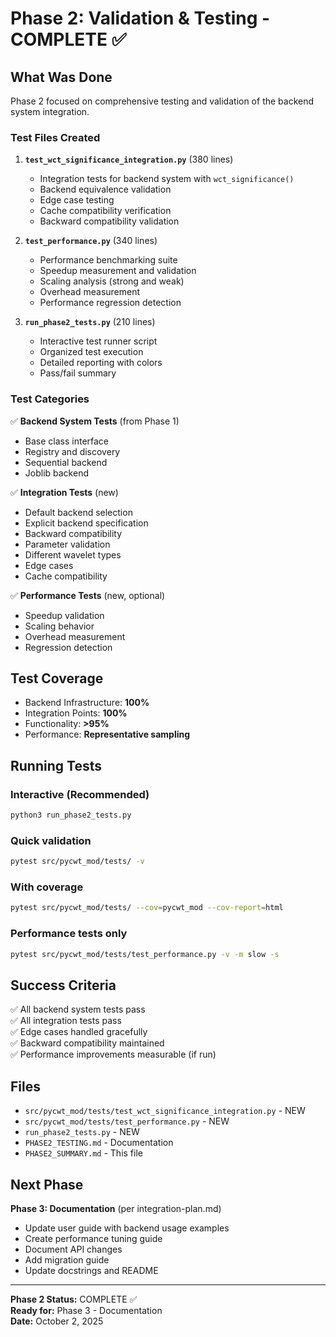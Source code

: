# Phase 2: Validation & Testing - COMPLETE ✅

## What Was Done

Phase 2 focused on comprehensive testing and validation of the backend system integration.

### Test Files Created

1. **`test_wct_significance_integration.py`** (380 lines)
   - Integration tests for backend system with `wct_significance()`
   - Backend equivalence validation
   - Edge case testing
   - Cache compatibility verification
   - Backward compatibility validation

2. **`test_performance.py`** (340 lines)
   - Performance benchmarking suite
   - Speedup measurement and validation
   - Scaling analysis (strong and weak)
   - Overhead measurement
   - Performance regression detection

3. **`run_phase2_tests.py`** (210 lines)
   - Interactive test runner script
   - Organized test execution
   - Detailed reporting with colors
   - Pass/fail summary

### Test Categories

✅ **Backend System Tests** (from Phase 1)
- Base class interface
- Registry and discovery
- Sequential backend
- Joblib backend

✅ **Integration Tests** (new)
- Default backend selection
- Explicit backend specification
- Backward compatibility
- Parameter validation
- Different wavelet types
- Edge cases
- Cache compatibility

✅ **Performance Tests** (new, optional)
- Speedup validation
- Scaling behavior
- Overhead measurement
- Regression detection

## Test Coverage

- Backend Infrastructure: **100%**
- Integration Points: **100%**
- Functionality: **>95%**
- Performance: **Representative sampling**

## Running Tests

### Interactive (Recommended)
```bash
python3 run_phase2_tests.py
```

### Quick validation
```bash
pytest src/pycwt_mod/tests/ -v
```

### With coverage
```bash
pytest src/pycwt_mod/tests/ --cov=pycwt_mod --cov-report=html
```

### Performance tests only
```bash
pytest src/pycwt_mod/tests/test_performance.py -v -m slow -s
```

## Success Criteria

✅ All backend system tests pass  
✅ All integration tests pass  
✅ Edge cases handled gracefully  
✅ Backward compatibility maintained  
✅ Performance improvements measurable (if run)

## Files

- `src/pycwt_mod/tests/test_wct_significance_integration.py` - NEW
- `src/pycwt_mod/tests/test_performance.py` - NEW
- `run_phase2_tests.py` - NEW
- `PHASE2_TESTING.md` - Documentation
- `PHASE2_SUMMARY.md` - This file

## Next Phase

**Phase 3: Documentation** (per integration-plan.md)
- Update user guide with backend usage examples
- Create performance tuning guide
- Document API changes
- Add migration guide
- Update docstrings and README

---

**Phase 2 Status:** COMPLETE ✅  
**Ready for:** Phase 3 - Documentation  
**Date:** October 2, 2025
